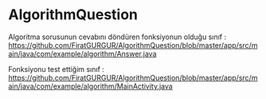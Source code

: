 # AlgorithmQuestion


Algoritma sorusunun cevabını döndüren fonksiyonun olduğu sınıf :
https://github.com/FiratGURGUR/AlgorithmQuestion/blob/master/app/src/main/java/com/example/algorithm/Answer.java

Fonksiyonu test ettiğim sınıf :
https://github.com/FiratGURGUR/AlgorithmQuestion/blob/master/app/src/main/java/com/example/algorithm/MainActivity.java
